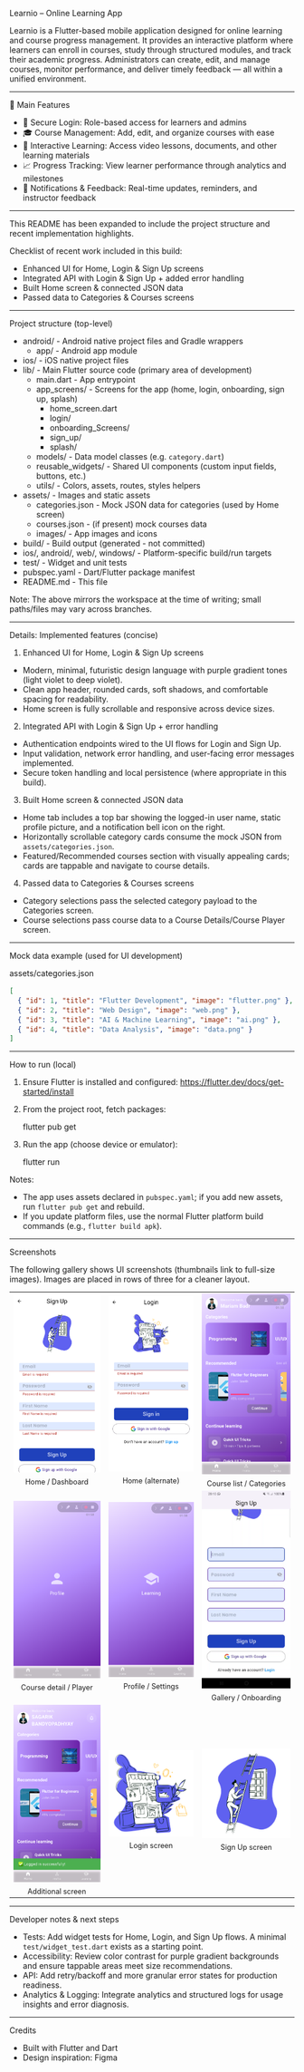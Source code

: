 Learnio – Online Learning App

Learnio is a Flutter-based mobile application designed for online learning and course progress management. It provides an interactive platform where learners can enroll in courses, study through structured modules, and track their academic progress. Administrators can create, edit, and manage courses, monitor performance, and deliver timely feedback — all within a unified environment.

---

🚀 Main Features
- 🔐 Secure Login: Role-based access for learners and admins
- 🎓 Course Management: Add, edit, and organize courses with ease
- 🎥 Interactive Learning: Access video lessons, documents, and other learning materials
- 📈 Progress Tracking: View learner performance through analytics and milestones
- 🔔 Notifications & Feedback: Real-time updates, reminders, and instructor feedback

---

This README has been expanded to include the project structure and recent implementation highlights.

Checklist of recent work included in this build:
- Enhanced UI for Home, Login & Sign Up screens
- Integrated API with Login & Sign Up + added error handling
- Built Home screen & connected JSON data
- Passed data to Categories & Courses screens

---

Project structure (top-level)

- android/                - Android native project files and Gradle wrappers
  - app/                  - Android app module
- ios/                    - iOS native project files
- lib/                    - Main Flutter source code (primary area of development)
  - main.dart             - App entrypoint
  - app_screens/          - Screens for the app (home, login, onboarding, sign up, splash)
    - home_screen.dart
    - login/
    - onboarding_Screens/
    - sign_up/
    - splash/
  - models/               - Data model classes (e.g. `category.dart`)
  - reusable_widgets/     - Shared UI components (custom input fields, buttons, etc.)
  - utils/                - Colors, assets, routes, styles helpers
- assets/                 - Images and static assets
  - categories.json       - Mock JSON data for categories (used by Home screen)
  - courses.json          - (if present) mock courses data
  - images/               - App images and icons
- build/                  - Build output (generated - not committed)
- ios/, android/, web/, windows/ - Platform-specific build/run targets
- test/                   - Widget and unit tests
- pubspec.yaml            - Dart/Flutter package manifest
- README.md               - This file

Note: The above mirrors the workspace at the time of writing; small paths/files may vary across branches.

---

Details: Implemented features (concise)

1) Enhanced UI for Home, Login & Sign Up screens
- Modern, minimal, futuristic design language with purple gradient tones (light violet to deep violet).
- Clean app header, rounded cards, soft shadows, and comfortable spacing for readability.
- Home screen is fully scrollable and responsive across device sizes.

2) Integrated API with Login & Sign Up + error handling
- Authentication endpoints wired to the UI flows for Login and Sign Up.
- Input validation, network error handling, and user-facing error messages implemented.
- Secure token handling and local persistence (where appropriate in this build).

3) Built Home screen & connected JSON data
- Home tab includes a top bar showing the logged-in user name, static profile picture, and a notification bell icon on the right.
- Horizontally scrollable category cards consume the mock JSON from `assets/categories.json`.
- Featured/Recommended courses section with visually appealing cards; cards are tappable and navigate to course details.

4) Passed data to Categories & Courses screens
- Category selections pass the selected category payload to the Categories screen.
- Course selections pass course data to a Course Details/Course Player screen.

---

Mock data example (used for UI development)

assets/categories.json

```json
[
  { "id": 1, "title": "Flutter Development", "image": "flutter.png" },
  { "id": 2, "title": "Web Design", "image": "web.png" },
  { "id": 3, "title": "AI & Machine Learning", "image": "ai.png" },
  { "id": 4, "title": "Data Analysis", "image": "data.png" }
]
```

---

How to run (local)

1) Ensure Flutter is installed and configured: https://flutter.dev/docs/get-started/install
2) From the project root, fetch packages:

    flutter pub get

3) Run the app (choose device or emulator):

    flutter run

Notes:
- The app uses assets declared in `pubspec.yaml`; if you add new assets, run `flutter pub get` and rebuild.
- If you update platform files, use the normal Flutter platform build commands (e.g., `flutter build apk`).

---

Screenshots

The following gallery shows UI screenshots (thumbnails link to full-size images). Images are placed in rows of three for a cleaner layout.

<table>
  <tr>
    <td align="center">
      <a href="assets/images/Screenshot_20251027-204451.png"><img src="assets/images/Screenshot_20251027-204451.png" alt="Home - 204451" width="300"/></a>
      <div style="font-size:0.9em; margin-top:6px">Home / Dashboard</div>
    </td>
    <td align="center">
      <a href="assets/images/Screenshot_20251027-204501.png"><img src="assets/images/Screenshot_20251027-204501.png" alt="Home alt - 204501" width="300"/></a>
      <div style="font-size:0.9em; margin-top:6px">Home (alternate)</div>
    </td>
    <td align="center">
      <a href="assets/images/Screenshot_20251027-205822.png"><img src="assets/images/Screenshot_20251027-205822.png" alt="Courses - 205822" width="300"/></a>
      <div style="font-size:0.9em; margin-top:6px">Course list / Categories</div>
    </td>
  </tr>
  <tr>
    <td align="center">
      <a href="assets/images/Screenshot_20251027-205825.png"><img src="assets/images/Screenshot_20251027-205825.png" alt="Course Detail - 205825" width="300"/></a>
      <div style="font-size:0.9em; margin-top:6px">Course detail / Player</div>
    </td>
    <td align="center">
      <a href="assets/images/Screenshot_20251027-205832.png"><img src="assets/images/Screenshot_20251027-205832.png" alt="Profile - 205832" width="300"/></a>
      <div style="font-size:0.9em; margin-top:6px">Profile / Settings</div>
    </td>
    <td align="center">
      <a href="assets/images/Screenshot_20251027-210101_Gallery.png"><img src="assets/images/Screenshot_20251027-210101_Gallery.png" alt="Gallery - 210101" width="300"/></a>
      <div style="font-size:0.9em; margin-top:6px">Gallery / Onboarding</div>
    </td>
  </tr>
  <tr>
    <td align="center">
      <a href="assets/images/Screenshot_20251027-212258.png"><img src="assets/images/Screenshot_20251027-212258.png" alt="Extra - 212258" width="300"/></a>
      <div style="font-size:0.9em; margin-top:6px">Additional screen</div>
    </td>
    <td align="center">
      <a href="assets/images/login.png"><img src="assets/images/login.png" alt="Login" width="300"/></a>
      <div style="font-size:0.9em; margin-top:6px">Login screen</div>
    </td>
    <td align="center">
      <a href="assets/images/sign_up.png"><img src="assets/images/sign_up.png" alt="Sign Up" width="300"/></a>
      <div style="font-size:0.9em; margin-top:6px">Sign Up screen</div>
    </td>
  </tr>
</table>

---

Developer notes & next steps

- Tests: Add widget tests for Home, Login, and Sign Up flows. A minimal `test/widget_test.dart` exists as a starting point.
- Accessibility: Review color contrast for purple gradient backgrounds and ensure tappable areas meet size recommendations.
- API: Add retry/backoff and more granular error states for production readiness.
- Analytics & Logging: Integrate analytics and structured logs for usage insights and error diagnosis.

---

Credits

- Built with Flutter and Dart
- Design inspiration: Figma
